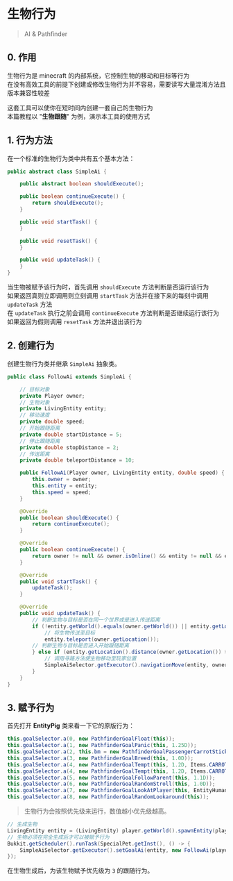 # 生物行为
> AI & Pathfinder

## 0. 作用

生物行为是 minecraft 的内部系统，它控制生物的移动和目标等行为  
在没有高效工具的前提下创建或修改生物行为并不容易，需要读写大量混淆方法且版本兼容性较差  

这套工具可以使你在短时间内创建一套自己的生物行为  
本篇教程以 "**生物跟随**" 为例，演示本工具的使用方式  

## 1. 行为方法

在一个标准的生物行为类中共有五个基本方法：

```java
public abstract class SimpleAi {

    public abstract boolean shouldExecute();

    public boolean continueExecute() {
        return shouldExecute();
    }

    public void startTask() {
    }

    public void resetTask() {
    }

    public void updateTask() {
    }
}
```

当生物被赋予该行为时，首先调用 ``shouldExecute`` 方法判断是否运行该行为  
如果返回真则立即调用则立刻调用 ``startTask`` 方法并在接下来的每刻中调用 ``updateTask`` 方法  
在 ``updateTask`` 执行之前会调用 ``continueExecute`` 方法判断是否继续运行该行为  
如果返回为假则调用 ``resetTask`` 方法并退出该行为  

## 2. 创建行为

创建生物行为类并继承 ``SimpleAi`` 抽象类。

```java
public class FollowAi extends SimpleAi {

    // 目标对象
    private Player owner;
    // 生物对象
    private LivingEntity entity;
    // 移动速度
    private double speed;
    // 开始跟随距离
    private double startDistance = 5;
    // 停止跟随距离
    private double stopDistance = 2;
    // 传送距离
    private double teleportDistance = 10;

    public FollowAi(Player owner, LivingEntity entity, double speed) {
        this.owner = owner;
        this.entity = entity;
        this.speed = speed;
    }

    @Override
    public boolean shouldExecute() {
        return continueExecute();
    }

    @Override
    public boolean continueExecute() {
        return owner != null && owner.isOnline() && entity != null && entity.isValid();
    }

    @Override
    public void startTask() {
        updateTask();
    }

    @Override
    public void updateTask() {
        // 判断生物与目标是否在同一个世界或是进入传送距离
        if (!entity.getWorld().equals(owner.getWorld()) || entity.getLocation().distance(owner.getLocation()) > teleportDistance) {
            // 将生物传送至目标
            entity.teleport(owner.getLocation());
        // 判断生物与目标是否进入开始跟随距离
        } else if (entity.getLocation().distance(owner.getLocation()) > stopDistance) {
            // 调用寻路方法使生物移动至玩家位置
            SimpleAiSelector.getExecutor().navigationMove(entity, owner.getLocation(), speed);
        }
    }
}
```

## 3. 赋予行为

首先打开 **EntityPig** 类来看一下它的原版行为：
```java
this.goalSelector.a(0, new PathfinderGoalFloat(this));
this.goalSelector.a(1, new PathfinderGoalPanic(this, 1.25D));
this.goalSelector.a(2, this.bm = new PathfinderGoalPassengerCarrotStick(this, 0.3F));
this.goalSelector.a(3, new PathfinderGoalBreed(this, 1.0D));
this.goalSelector.a(4, new PathfinderGoalTempt(this, 1.2D, Items.CARROT_ON_A_STICK, false));
this.goalSelector.a(4, new PathfinderGoalTempt(this, 1.2D, Items.CARROT, false));
this.goalSelector.a(5, new PathfinderGoalFollowParent(this, 1.1D));
this.goalSelector.a(6, new PathfinderGoalRandomStroll(this, 1.0D));
this.goalSelector.a(7, new PathfinderGoalLookAtPlayer(this, EntityHuman.class, 6.0F));
this.goalSelector.a(8, new PathfinderGoalRandomLookaround(this));
```

> 生物行为会按照优先级来运行，数值越小优先级越高。

```java
// 生成生物
LivingEntity entity = (LivingEntity) player.getWorld().spawnEntity(player.getLocation(), EntityType.PIG);
// 生物必须在完全生成后才可以被赋予行为
Bukkit.getScheduler().runTask(SpecialPet.getInst(), () -> {
    SimpleAiSelector.getExecutor().setGoalAi(entity, new FollowAi(player, entity, 1), 3);
});
```

在生物生成后，为该生物赋予优先级为 ``3`` 的跟随行为。
